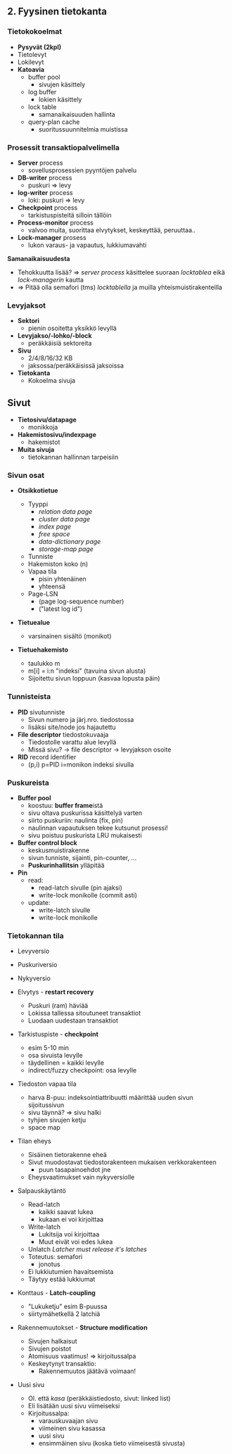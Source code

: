 ## 2. Fyysinen tietokanta

### Tietokokoelmat
* **Pysyvät (2kpl)**
 * Tietolevyt
 * Lokilevyt
* **Katoavia**
  * buffer pool
    * sivujen käsittely
  * log buffer
    * lokien käsittely
  * lock table
    * samanaikaisuuden hallinta
  * query-plan cache
    * suoritussuunnitelmia muistissa
    
### Prosessit transaktiopalvelimella
* **Server** process
  * sovellusprosessien pyyntöjen palvelu
* **DB-writer** process
  * puskuri => levy
* **log-writer** process
  * loki: puskuri => levy
* **Checkpoint** process
  * tarkistuspisteitä silloin tällöin
* **Process-monitor** process
  * valvoo muita, suorittaa elvytykset, keskeyttää, peruuttaa..
* **Lock-manager** prosess
  * lukon varaus- ja vapautus, lukkiumavahti

**Samanaikaisuudesta**
* Tehokkuutta lisää? => _server process_ käsittelee suoraan _locktablea_ eikä _lock-managerin_ kautta
* => Pitää olla semafori (tms) _locktablella_ ja muilla yhteismuistirakenteilla

### Levyjaksot
* **Sektori**
  * pienin osoitetta yksikkö levyllä
* **Levyjakso/-lohko/-block**
  * peräkkäisiä sektoreita
* **Sivu**
  * 2/4/8/16/32 KB
  * jaksossa/peräkkäisissä jaksoissa
* **Tietokanta**
  * Kokoelma sivuja

## Sivut
* **Tietosivu/datapage**
  * monikkoja
* **Hakemistosivu/indexpage**
  * hakemistot
* **Muita sivuja**
  * tietokannan hallinnan tarpeisiin

### Sivun osat

* **Otsikkotietue**
  * Tyyppi
    * _relation data page_
    * _cluster data page_
    * _index page_
    * _free space_
    * _data-dictionary page_
    * _storage-map page_
  * Tunniste
  * Hakemiston koko (n)
  * Vapaa tila
    * pisin yhtenäinen
    * yhteensä
  * Page-LSN
    * (page log-sequence number)
    * ("latest log id")

* **Tietuealue**
  * varsinainen sisältö (monikot)
  
* **Tietuehakemisto**
  * taulukko m
  * m[i] = i:n "indeksi" (tavuina sivun alusta)
  * Sijoitettu sivun loppuun (kasvaa lopusta päin)

### Tunnisteista

* **PID** sivutunniste 
  * Sivun numero ja järj.nro. tiedostossa
  * lisäksi site/node jos hajautettu
* **File descriptor** tiedostokuvaaja
  * Tiedostolle varattu alue levyllä
  * Missä sivu? -> file descriptor -> levyjakson osoite
* **RID** record identifier
  * (p,i) p=PID i=monikon indeksi sivulla

### Puskureista
  
* **Buffer pool**
  * koostuu: **buffer frame**istä
  * sivu oltava puskurissa käsittelyä varten
  * siirto puskuriin: naulinta (fix, pin)
  * naulinnan vapautuksen tekee kutsunut prosessi!
  * sivu poistuu puskurista LRU mukaisesti
* **Buffer control block**
  * keskusmuistirakenne
  * sivun tunniste, sijainti, pin-counter, ...
  * **Puskurinhallitsin** ylläpitää
* **Pin**
  * read:
    * read-latch sivulle (pin ajaksi)
    * write-lock monikolle (commit asti)
  * update:
    * write-latch sivulle
    * write-lock monikolle

### Tietokannan tila
 
* Levyversio
* Puskuriversio
* Nykyversio

* Elvytys - **restart recovery**
  * Puskuri (ram) häviää
  * Lokissa tallessa sitoutuneet transaktiot
  * Luodaan uudestaan transaktiot
 
* Tarkistuspiste - **checkpoint**
  * esim 5-10 min
  * osa sivuista levylle
  * täydellinen = kaikki levylle
  * indirect/fuzzy checkpoint: osa levylle
 
* Tiedoston vapaa tila
  * harva B-puu: indeksointiattribuutti määrittää uuden sivun sijoitussivun
  * sivu täynnä? => sivu halki
  * tyhjien sivujen ketju
  * space map

* Tilan eheys
  * Sisäinen tietorakenne eheä
  * Sivut muodostavat tiedostorakenteen mukaisen verkkorakenteen
    * puun tasapainoehdot jne
  * Eheysvaatimukset vain nykyversiolle

* Salpauskäytäntö
  * Read-latch
    * kaikki saavat lukea
    * kukaan ei voi kirjoittaa
  * Write-latch
    * Lukitsija voi kirjoittaa
    * Muut eivät voi edes lukea
  * Unlatch _Latcher must release it's latches_
  * Toteutus: semafori
    * jonotus
  * Ei lukkiutumien havaitsemista
  * Täytyy estää lukkiumat
  
* Konttaus - **Latch-coupling**
  * "Lukuketju" esim B-puussa
  * siirtymähetkellä 2 latchiä

* Rakennemuutokset - **Structure modification**
  * Sivujen halkaisut
  * Sivujen poistot
  * Atomisuus vaatimus! => kirjoitussalpa
  * Keskeytynyt transaktio:
    * Rakennemuutos jäätävä voimaan!
  
* Uusi sivu
  * Ol. että _kasa_ (peräkkäistiedosto, sivut: linked list)
  * Eli lisätään uusi sivu viimeiseksi
  * Kirjoitussalpa:
    * varauskuvaajan sivu
    * viimeinen sivu kasassa
    * uusi sivu
    * ensimmäinen sivu (koska tieto viimeisestä sivusta)

